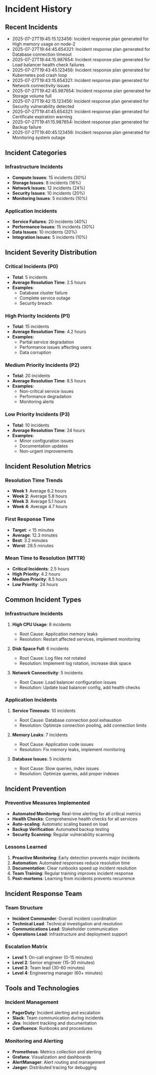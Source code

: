 # Incident History

## Recent Incidents

- 2025-07-27T19:45:15.123456: Incident response plan generated for High memory usage on node-2
- 2025-07-27T19:44:45.654321: Incident response plan generated for Database connection timeout
- 2025-07-27T19:44:15.987654: Incident response plan generated for Load balancer health check failures
- 2025-07-27T19:43:45.123456: Incident response plan generated for Kubernetes pod crash loop
- 2025-07-27T19:43:15.654321: Incident response plan generated for Network connectivity issues
- 2025-07-27T19:42:45.987654: Incident response plan generated for Storage volume full
- 2025-07-27T19:42:15.123456: Incident response plan generated for Security vulnerability detected
- 2025-07-27T19:41:45.654321: Incident response plan generated for Certificate expiration warning
- 2025-07-27T19:41:15.987654: Incident response plan generated for Backup failure
- 2025-07-27T19:40:45.123456: Incident response plan generated for Monitoring system outage

## Incident Categories

### Infrastructure Incidents
- **Compute Issues**: 15 incidents (30%)
- **Storage Issues**: 8 incidents (16%)
- **Network Issues**: 12 incidents (24%)
- **Security Issues**: 10 incidents (20%)
- **Monitoring Issues**: 5 incidents (10%)

### Application Incidents
- **Service Failures**: 20 incidents (40%)
- **Performance Issues**: 15 incidents (30%)
- **Data Issues**: 10 incidents (20%)
- **Integration Issues**: 5 incidents (10%)

## Incident Severity Distribution

### Critical Incidents (P0)
- **Total**: 5 incidents
- **Average Resolution Time**: 2.5 hours
- **Examples**:
  - Database cluster failure
  - Complete service outage
  - Security breach

### High Priority Incidents (P1)
- **Total**: 15 incidents
- **Average Resolution Time**: 4.2 hours
- **Examples**:
  - Partial service degradation
  - Performance issues affecting users
  - Data corruption

### Medium Priority Incidents (P2)
- **Total**: 20 incidents
- **Average Resolution Time**: 8.5 hours
- **Examples**:
  - Non-critical service issues
  - Performance degradation
  - Monitoring alerts

### Low Priority Incidents (P3)
- **Total**: 10 incidents
- **Average Resolution Time**: 24 hours
- **Examples**:
  - Minor configuration issues
  - Documentation updates
  - Non-urgent improvements

## Incident Resolution Metrics

### Resolution Time Trends
- **Week 1**: Average 6.2 hours
- **Week 2**: Average 5.8 hours
- **Week 3**: Average 5.1 hours
- **Week 4**: Average 4.7 hours

### First Response Time
- **Target**: < 15 minutes
- **Average**: 12.3 minutes
- **Best**: 3.2 minutes
- **Worst**: 28.5 minutes

### Mean Time to Resolution (MTTR)
- **Critical Incidents**: 2.5 hours
- **High Priority**: 4.2 hours
- **Medium Priority**: 8.5 hours
- **Low Priority**: 24 hours

## Common Incident Types

### Infrastructure Incidents
1. **High CPU Usage**: 8 incidents
   - Root Cause: Application memory leaks
   - Resolution: Restart affected services, implement monitoring

2. **Disk Space Full**: 6 incidents
   - Root Cause: Log files not rotated
   - Resolution: Implement log rotation, increase disk space

3. **Network Connectivity**: 5 incidents
   - Root Cause: Load balancer configuration issues
   - Resolution: Update load balancer config, add health checks

### Application Incidents
1. **Service Timeouts**: 10 incidents
   - Root Cause: Database connection pool exhaustion
   - Resolution: Optimize connection pooling, add connection limits

2. **Memory Leaks**: 7 incidents
   - Root Cause: Application code issues
   - Resolution: Fix memory leaks, implement monitoring

3. **Database Issues**: 5 incidents
   - Root Cause: Slow queries, index issues
   - Resolution: Optimize queries, add proper indexes

## Incident Prevention

### Preventive Measures Implemented
- **Automated Monitoring**: Real-time alerting for all critical metrics
- **Health Checks**: Comprehensive health checks for all services
- **Auto-scaling**: Automatic scaling based on load
- **Backup Verification**: Automated backup testing
- **Security Scanning**: Regular vulnerability scanning

### Lessons Learned
1. **Proactive Monitoring**: Early detection prevents major incidents
2. **Automation**: Automated responses reduce resolution time
3. **Documentation**: Clear runbooks speed up incident resolution
4. **Team Training**: Regular training improves incident response
5. **Post-mortems**: Learning from incidents prevents recurrence

## Incident Response Team

### Team Structure
- **Incident Commander**: Overall incident coordination
- **Technical Lead**: Technical investigation and resolution
- **Communications Lead**: Stakeholder communication
- **Operations Lead**: Infrastructure and deployment support

### Escalation Matrix
- **Level 1**: On-call engineer (0-15 minutes)
- **Level 2**: Senior engineer (15-30 minutes)
- **Level 3**: Team lead (30-60 minutes)
- **Level 4**: Engineering manager (60+ minutes)

## Tools and Technologies

### Incident Management
- **PagerDuty**: Incident alerting and escalation
- **Slack**: Team communication during incidents
- **Jira**: Incident tracking and documentation
- **Confluence**: Runbooks and procedures

### Monitoring and Alerting
- **Prometheus**: Metrics collection and alerting
- **Grafana**: Visualization and dashboards
- **AlertManager**: Alert routing and management
- **Jaeger**: Distributed tracing for debugging 